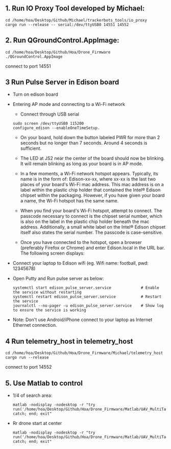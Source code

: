 ## 1. Run IO Proxy Tool developed by Michael:

```
cd /home/hoa/Desktop/Github/Michael/trackerbots_tools/io_proxy
cargo run --release -- serial:/dev/ttyUSB0 14551 14552
```
## 2. Run QGroundControl.AppImage:
```
cd /home/hoa/Desktop/Github/Hoa/Drone_Firmware
./QGroundControl.AppImage
```
connect to port 14551
## 3 Run Pulse Server in Edison board
* Turn on edison board
* Entering AP mode and connecting to a Wi-Fi network
	* Connect through USB serial
	```
	sudo screen /dev/ttyUSB0 115200
	configure_edison --enableOneTimeSetup.
	```

	* On your board, hold down the button labeled PWR for more than 2 seconds but no longer than 7 seconds. Around 4 seconds is sufficient.

	* The LED at JS2 near the center of the board should now be blinking. It will remain blinking as long as your board is in AP mode.
	* In a few moments, a Wi-Fi network hotspot appears. Typically, its name is in the form of: Edison-xx-xx, where xx-xx is the last two places of your board's Wi-Fi mac address. This mac address is on a label within the plastic chip holder that contained the Intel® Edison chipset within the packaging. However, if you have given your board a name, the Wi-Fi hotspot has the same name.
	* When you find your board's Wi-Fi hotspot, attempt to connect.  The passcode necessary to connect is the chipset serial number, which is also on the label in the plastic chip holder beneath the mac address.  Additionally, a small white label on the Intel® Edison chipset itself also states the serial number. The passcode is case-sensitive.
	* Once you have connected to the hotspot, open a browser (preferably Firefox or Chrome) and enter Edison.local in the URL bar. The following screen displays:
* Connect your laptop to Edison wifi (eg. Wifi name: football, pwd: 12345678)
* Open Putty and Run pulse server as below:
	```
	systemctl start edison_pulse_server.service             # Enable the service without restarting
	systemctl restart edison_pulse_server.service			# Restart the service
	journalctl --no-pager -u edison_pulse_server.service    # Show log to ensure the service is working
	```
* Note: Don't use Android/iPhone connect to your laptop as Internet Ethernet connection.
## 4 Run telemetry_host in telemetry_host

```
cd /home/hoa/Desktop/Github/Hoa/Drone_Firmware/Michael/telemetry_host
cargo run --release
```
connect to port 14552

## 5. Use Matlab to control
* 1/4 of search area:
	```
	matlab -nodisplay -nodesktop -r "try run('/home/hoa/Desktop/Github/Hoa/Drone_Firmware/Matlab/UAV_MultiTargets_Localisation_With_Real_Drone_Telemetry_Obs.m'); catch; end; exit"

	```
* Rr drone start at center
	```
	matlab -nodisplay -nodesktop -r "try run('/home/hoa/Desktop/Github/Hoa/Drone_Firmware/Matlab/UAV_MultiTargets_Localisation_With_Real_Drone_Telemetry_Obs_At_Center.m'); catch; end; exit"
	```
